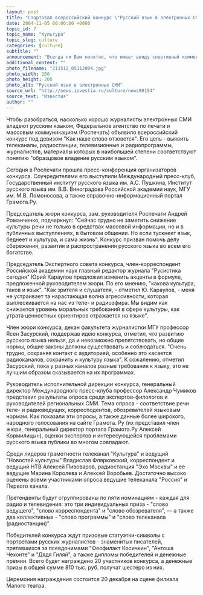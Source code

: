 ```yaml
---
layout: post
title: "Стартовал всероссийский конкурс \"Русский язык в электронных СМИ\""
date: 2004-11-05 00:00:00 +0000
topic_id: 7
topic_name: "Культура"
topic_slug: culture
categories: [culture]
subtitle: ""
announcement: "Всегда ли Вам понятно, что имеет ввиду спортивный комментатор, телекорреспондент, ведущий программы? Вроде бы, по-русски говорят, а разобраться иногда почти невозможно."
additional_content: ""
photo_filename: "211512_05112004.jpg"
photo_width: 200
photo_height: 200
photo_alt: "Русский язык в электронных СМИ"
source_url: "http://news.izvestia.ru/culture/news90194"
source_text: "Известия"
author: ""
---
```

Чтобы разобраться, насколько хорошо журналисты электронных СМИ владеют русским языком, Федеральное агентство по печати и массовым коммуникациям (Роспечать) объявило всероссийский конкурс под девизом "Как наше слово отзовется". Его цель - выявить телеканалы, радиостанции, телевизионные и радиопрограммы, журналистов, материалы которых в наибольшей степени соответствуют понятию "образцовое владение русским языком".

Сегодня в Роспечати прошла пресс-конференция организаторов конкурса. Соучредителями его выступили Международный пресс-клуб, Государственный институт русского языка им. А.С. Пушкина, Институт русского языка им. В.В. Виноградова Российской академии наук, МГУ им. М.В. Ломоносова, а также справочно-информационный портал Грамота.Ру.

Председатель жюри конкурса, зам. руководителя Роспечати Андрей Романченко, подчеркнул: "Сейчас трудно не заметить снижение культуры речи не только в средствах массовой информации, но и в публичных выступлениях, в бытовом общении. Но если тускнеет язык, беднеет и культура, и сама жизнь". Конкурс призван помочь делу сбережения, развития и распространения русского языка во всем его богатстве.

Председатель Экспертного совета конкурса, член-корреспондент Российской академии наук главный редактор журнала "Русистика сегодня" Юрий Караулов предложил изменить акценты в формуле, предложенной руководителем жюри. По его мнению, "какова культура, таков и язык". "Как зрителя и слушателя, - отметил Ю. Караулов, - меня не устраивает та нарастающая волна агрессивности, которая выплескивается на нас из теле- и радиоэфира. Мы видим как снижается уровень моральных требований в сфере культуры, как утрата ценностных ориентиров отражается на языке".

Член жюри конкурса, декан факультета журналистки МГУ профессор Ясен Засурский, поддержав идею конкурса, отметил, что развитию русского языка нельзя, да и невозможно препятствовать, но общие нормы, общие законы должны существовать и соблюдаться. "Очень трудно, сохраняя контакт с аудиторией, особенно это касается радиоканалов, сохранить и культуру языка". К сожалению, отметил Засурский, пока у разных каналов разные требования к языку, это не лучшим образом сказывается на их программах.

Руководитель исполнительной дирекции конкурса, генеральный директор Международного пресс-клуба профессор Александр Чумиков представил результаты опроса среди экспертов-филологов и руководителей региональных СМИ. Тема опроса - соответствие речи теле- и радиоведущих, корресподентов, обозревателей языковым нормам. Как показали эти опросы, а также данные более широкого, народного голосования на сайте Грамота. Ру (их представил член жюри, генеральный директор портала Грамота.Ру Алексей Кормилицын), оценки экспертов и интересующейся проблемами русского языка публики во многом совпадают.

Среди лидеров грамотности телеканал "Культура" и ведущий "Новостей культуры" Владислав Флярковский, корреспондент и ведущий НТВ Алексей Пивоваров, радиостанция "Эхо Москвы" и ее ведущие Марина Королева и Алексей Воробьев. Достаточно высоко оценены всеми участниками опроса ведущие телеканала "Россия" и Первого канала.

Претенденты будут сгруппированы по пяти номинациям - каждая для радио и телевидения: это три индивидуальных приза - "слово ведущего", "слово корреспондента" и "слово обозревателя", &mdash; а также два коллективных - "слово программы" и "слово телеканала (радиостанции)".

Победителей конкурса ждут призовые статуэтки-символы с портретами русских журналистов - знаменитых писателей, прятавшихся за псевдонимами "Феофилакт Косичкин", "Антоша Чехонте" и "Дядя Гиляй", а также дипломы победителей и денежные премии. Всего будет награждено 20 участников конкурса, а денежные призы в общей сумме 810 тыс. руб. получат шестеро из них.

Церемония награждения состоится 20 декабря на сцене филиала Малого театра.
